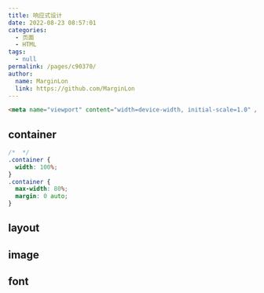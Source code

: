 ```yaml
---
title: 响应式设计
date: 2022-08-23 08:57:01
categories: 
  - 页面
  - HTML
tags: 
  - null
permalink: /pages/c90370/
author: 
  name: MarginLon
  link: https://github.com/MarginLon
---
```

<!-- # 响应式设计 -->

```html
<meta name="viewport" content="width=device-width, initial-scale=1.0" />
```

## container

````css
/*  */
.container {
  width: 100%;
}
.container {
  max-width: 80%;
  margin: 0 auto;
}
````

## layout

## image

## font
